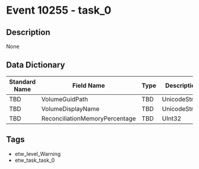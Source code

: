 # Event 10255 - task_0

## Description
None

## Data Dictionary
|Standard Name|Field Name|Type|Description|Sample Value|
|---|---|---|---|---|
|TBD|VolumeGuidPath|TBD|UnicodeString|None|None|
|TBD|VolumeDisplayName|TBD|UnicodeString|None|None|
|TBD|ReconciliationMemoryPercentage|TBD|UInt32|None|None|

## Tags
* etw_level_Warning
* etw_task_task_0